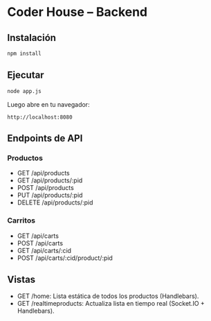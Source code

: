 # Coder House – Backend

## Instalación

```bash
npm install
```

## Ejecutar

```bash
node app.js
```

Luego abre en tu navegador:

```
http://localhost:8080
```

## Endpoints de API

### Productos

- GET    /api/products  
- GET    /api/products/:pid  
- POST   /api/products  
- PUT    /api/products/:pid  
- DELETE /api/products/:pid  

### Carritos

- GET    /api/carts  
- POST   /api/carts  
- GET    /api/carts/:cid  
- POST   /api/carts/:cid/product/:pid  

## Vistas

- GET /home: Lista estática de todos los productos (Handlebars).
- GET /realtimeproducts: Actualiza lista en tiempo real (Socket.IO + Handlebars).
